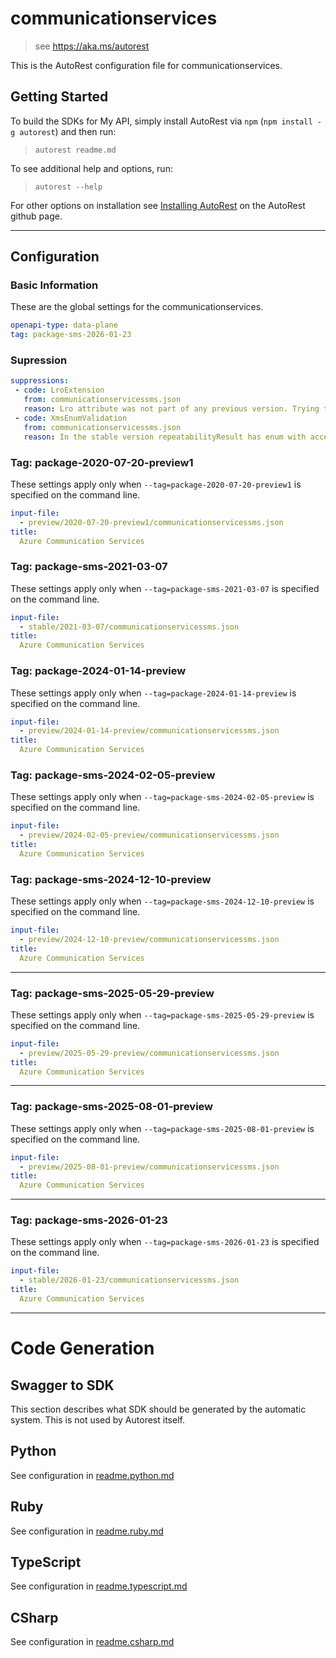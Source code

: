 # communicationservices

> see https://aka.ms/autorest

This is the AutoRest configuration file for communicationservices.

## Getting Started

To build the SDKs for My API, simply install AutoRest via `npm` (`npm install -g autorest`) and then run:

> `autorest readme.md`

To see additional help and options, run:

> `autorest --help`

For other options on installation see [Installing AutoRest](https://aka.ms/autorest/install) on the AutoRest github page.

---

## Configuration

### Basic Information

These are the global settings for the communicationservices.

```yaml
openapi-type: data-plane
tag: package-sms-2026-01-23
```

### Supression
``` yaml
suppressions:
 - code: LroExtension
   from: communicationservicessms.json
   reason: Lro attribute was not part of any previous version. Trying to add it signals breaking changes and requires adding operation-location, etc.
 - code: XmsEnumValidation
   from: communicationservicessms.json
   reason: In the stable version repeatabilityResult has enum with accepted/rejected. Also SDK generation of SmsSendResponseItemRepeatabilityResult will fail without it.
```

### Tag: package-2020-07-20-preview1

These settings apply only when `--tag=package-2020-07-20-preview1` is specified on the command line.

```yaml $(tag) == 'package-2020-07-20-preview1'
input-file:
  - preview/2020-07-20-preview1/communicationservicessms.json
title:
  Azure Communication Services
```

### Tag: package-sms-2021-03-07

These settings apply only when `--tag=package-sms-2021-03-07` is specified on the command line.

```yaml $(tag) == 'package-sms-2021-03-07'
input-file:
  - stable/2021-03-07/communicationservicessms.json
title:
  Azure Communication Services
```

### Tag: package-2024-01-14-preview

These settings apply only when `--tag=package-2024-01-14-preview` is specified on the command line.

```yaml $(tag) == 'package-2024-01-14-preview'
input-file:
  - preview/2024-01-14-preview/communicationservicessms.json
title:
  Azure Communication Services
```

### Tag: package-sms-2024-02-05-preview

These settings apply only when `--tag=package-sms-2024-02-05-preview` is specified on the command line.

```yaml $(tag) == 'package-sms-2024-02-05-preview'
input-file:
  - preview/2024-02-05-preview/communicationservicessms.json
title:
  Azure Communication Services
```

### Tag: package-sms-2024-12-10-preview

These settings apply only when `--tag=package-sms-2024-12-10-preview` is specified on the command line.

```yaml $(tag) == 'package-sms-2024-12-10-preview'
input-file:
  - preview/2024-12-10-preview/communicationservicessms.json
title:
  Azure Communication Services
```

---

### Tag: package-sms-2025-05-29-preview

These settings apply only when `--tag=package-sms-2025-05-29-preview` is specified on the command line.

```yaml $(tag) == 'package-sms-2025-05-29-preview'
input-file:
  - preview/2025-05-29-preview/communicationservicessms.json
title:
  Azure Communication Services
```
---

### Tag: package-sms-2025-08-01-preview

These settings apply only when `--tag=package-sms-2025-08-01-preview` is specified on the command line.

```yaml $(tag) == 'package-sms-2025-08-01-preview'
input-file:
  - preview/2025-08-01-preview/communicationservicessms.json
title:
  Azure Communication Services
```
---

### Tag: package-sms-2026-01-23

These settings apply only when `--tag=package-sms-2026-01-23` is specified on the command line.

```yaml $(tag) == 'package-sms-2026-01-23'
input-file:
  - stable/2026-01-23/communicationservicessms.json
title:
  Azure Communication Services
```
---

# Code Generation

## Swagger to SDK

This section describes what SDK should be generated by the automatic system.
This is not used by Autorest itself.

## Python

See configuration in [readme.python.md](./readme.python.md)

## Ruby

See configuration in [readme.ruby.md](./readme.ruby.md)

## TypeScript

See configuration in [readme.typescript.md](./readme.typescript.md)

## CSharp

See configuration in [readme.csharp.md](./readme.csharp.md)
